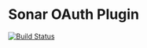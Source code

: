 Sonar OAuth Plugin
=====================

[![Build Status](http://ns395624.ip-176-31-120.eu:8080/jenkins/job/Sonar%20OAuth%20Plugin/badge/icon)](http://ns395624.ip-176-31-120.eu:8080/jenkins/job/Sonar%20OAuth%20Plugin/)
